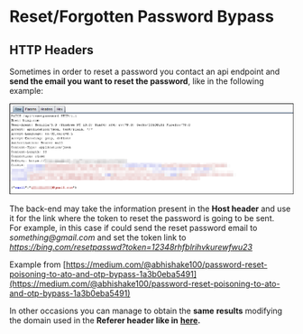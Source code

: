 # Reset/Forgotten Password Bypass

## HTTP Headers

Sometimes in order to reset a password you contact an api endpoint and **send the email you want to reset the password**, like in the following example:

![](.gitbook/assets/1_6qc-agcjyzwmf8rgnvr_eg.png)

The back-end may take the information present in the **Host header** and use it for the link where the token to reset the password is going to be sent.  
For example, in this case if could send the reset password email to _something@gmail.com_ and set the token link to _https://bing.com/resetpasswd?token=12348rhfblrihvkurewfwu23_

Example from [https://medium.com/@abhishake100/password-reset-poisoning-to-ato-and-otp-bypass-1a3b0eba5491](https://medium.com/@abhishake100/password-reset-poisoning-to-ato-and-otp-bypass-1a3b0eba5491)

In other occasions you can manage to obtain the **same** **results** modifying the domain used in the **Referer header like in** [**here**](https://medium.com/bugbountywriteup/fun-with-header-and-forget-password-without-that-nasty-twist-cbf45e5cc8db)**.**

